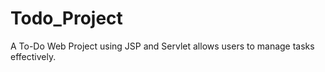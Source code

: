 # Todo_Project
A To-Do Web Project using JSP and Servlet allows users to manage tasks effectively. 
